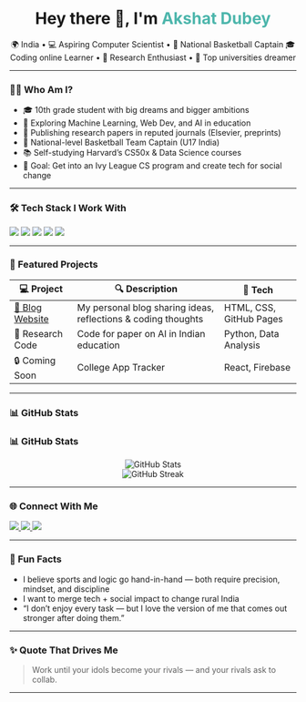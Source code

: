 <h1 align="center">Hey there 👋, I'm <span style="color:#4db6ac;">Akshat Dubey</span></h1>

<p align="center">
🌍 India • 💻 Aspiring Computer Scientist • 🏀 National Basketball Captain  
🎓 Coding online Learner • 🧠 Research Enthusiast • 🚀 Top universities dreamer  
</p>

---

### 🧑‍💻 Who Am I?

- 🎓 10th grade student with big dreams and bigger ambitions
- 🧠 Exploring Machine Learning, Web Dev, and AI in education
- 🧪 Publishing research papers in reputed journals (Elsevier, preprints)
- 🏀 National-level Basketball Team Captain (U17 India)
- 📚 Self-studying Harvard’s CS50x & Data Science courses
- 💭 Goal: Get into an Ivy League CS program and create tech for social change

---

### 🛠️ Tech Stack I Work With

<p align="left">
  <img src="https://img.shields.io/badge/Python-3776AB?style=for-the-badge&logo=python&logoColor=white" />
  <img src="https://img.shields.io/badge/HTML5-E34F26?style=for-the-badge&logo=html5&logoColor=white" />
  <img src="https://img.shields.io/badge/CSS3-1572B6?style=for-the-badge&logo=css3&logoColor=white" />
  <img src="https://img.shields.io/badge/GitHub-181717?style=for-the-badge&logo=github&logoColor=white" />
  <img src="https://img.shields.io/badge/VSCode-007ACC?style=for-the-badge&logo=visual-studio-code&logoColor=white" />
</p>

---

### 🚀 Featured Projects

| 💻 Project | 🔍 Description | 🔧 Tech |
|-----------|----------------|--------|
| [🔗 Blog Website](https://github.com/akshatdubey910/akshat-blog) | My personal blog sharing ideas, reflections & coding thoughts | HTML, CSS, GitHub Pages |
| 🧠 Research Code | Code for paper on AI in Indian education | Python, Data Analysis |
| 🔒 Coming Soon | College App Tracker | React, Firebase |

---

### 📊 GitHub Stats

### 📊 GitHub Stats

<p align="center">
  <img src="https://github-readme-stats.vercel.app/api?username=akshatdubey910&show_icons=true&theme=radical" alt="GitHub Stats" />
  <br />
  <img src="https://streak-stats.demolab.com?user=akshatdubey910&theme=tokyonight" alt="GitHub Streak" />
</p>

---

### 🌐 Connect With Me

<p>
  <a href="mailto:akshat.ad0901@gmail.com">
    <img src="https://img.shields.io/badge/-Gmail-D14836?style=for-the-badge&logo=gmail&logoColor=white" />
  </a>
  <a href="https://www.linkedin.com/in/akshat-fam-678373338/">
    <img src="https://img.shields.io/badge/-LinkedIn-0A66C2?style=for-the-badge&logo=linkedin&logoColor=white" />
  </a>
  <a href="https://instagram.com/akshatpvt_91">
    <img src="https://img.shields.io/badge/-Instagram-E4405F?style=for-the-badge&logo=instagram&logoColor=white" />
  </a>
</p>

---

### 💬 Fun Facts

- I believe sports and logic go hand-in-hand — both require precision, mindset, and discipline  
- I want to merge tech + social impact to change rural India  
- “I don’t enjoy every task — but I love the version of me that comes out stronger after doing them.”



---

### ✨ Quote That Drives Me

> Work until your idols become your rivals — and your rivals ask to collab.

---

